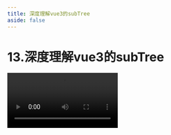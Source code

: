 ```yaml
---
title: 深度理解vue3的subTree
aside: false
---
```


# 13.深度理解vue3的subTree

<video autoplay src="http://qn.chinavanes.com/tech/13.深度理解vue3的subTree.mp4" controls controlsList="nodownload" width="50%"/>

